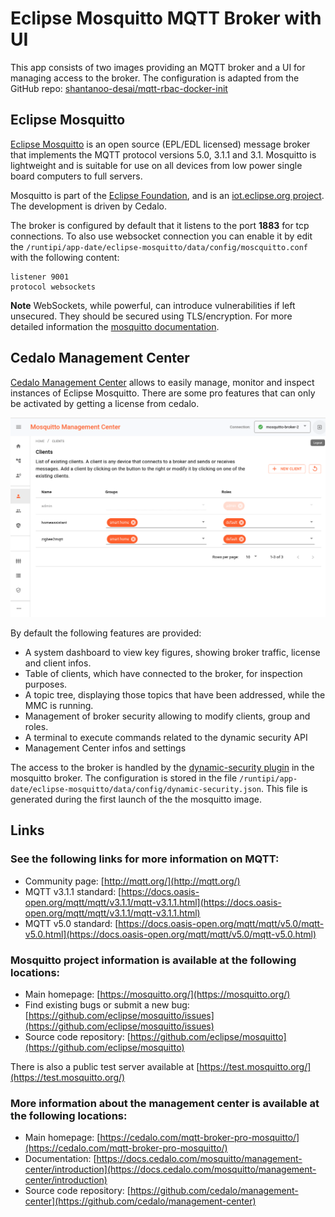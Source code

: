 # Eclipse Mosquitto MQTT Broker with UI

This app consists of two images providing an MQTT broker and a UI for managing access to the broker.
The configuration is adapted from the GitHub repo: [shantanoo-desai/mqtt-rbac-docker-init](https://github.com/shantanoo-desai/mqtt-rbac-docker-init)


## Eclipse Mosquitto

[Eclipse Mosquitto](https://mosquitto.org/) is an open source (EPL/EDL licensed) message broker that implements the MQTT protocol versions 5.0, 3.1.1 and 3.1. Mosquitto is lightweight and is suitable for use on all devices from low power single board computers to full servers.

Mosquitto is part of the [Eclipse Foundation](https://eclipse.org/), and is an [iot.eclipse.org project](https://iot.eclipse.org/). The development is driven by Cedalo.

The broker is configured by default that it listens to the port **1883** for tcp connections.
To also use websocket connection you can enable it by edit the `/runtipi/app-date/eclipse-mosquitto/data/config/moscquitto.conf` with the following content:

```
listener 9001
protocol websockets
```

**Note**
WebSockets, while powerful, can introduce vulnerabilities if left unsecured. They should be secured using TLS/encryption.
For more detailed information the [mosquitto documentation](https://mosquitto.org/man/mosquitto-conf-5.html). 


## Cedalo Management Center

[Cedalo Management Center](https://github.com/cedalo/management-center) allows to easily manage, monitor and inspect instances of Eclipse Mosquitto. There are some pro features that can only be activated by getting a license from cedalo.

![cedalo_mgm_center.png](https://github.com/runtipi/runtipi-appstore/blob/master/apps/eclipse-mosquitto/metadata/cedalo_mgm_center.png)

By default the following features are provided:

- A system dashboard to view key figures, showing broker traffic, license and client infos.
- Table of clients, which have connected to the broker, for inspection purposes.
- A topic tree, displaying those topics that have been addressed, while the MMC is running.
- Management of broker security allowing to modify clients, group and roles.
- A terminal to execute commands related to the dynamic security API
- Management Center infos and settings

The access to the broker is handled by the [dynamic-security plugin](https://mosquitto.org/documentation/dynamic-security/) in the mosquitto broker. The configuration is stored in the file `/runtipi/app-date/eclipse-mosquitto/data/config/dynamic-security.json`. This file is generated during the first launch of the the mosquitto image.


## Links

### See the following links for more information on MQTT:

- Community page: [http://mqtt.org/](http://mqtt.org/)
- MQTT v3.1.1 standard: [https://docs.oasis-open.org/mqtt/mqtt/v3.1.1/mqtt-v3.1.1.html](https://docs.oasis-open.org/mqtt/mqtt/v3.1.1/mqtt-v3.1.1.html)
- MQTT v5.0 standard: [https://docs.oasis-open.org/mqtt/mqtt/v5.0/mqtt-v5.0.html](https://docs.oasis-open.org/mqtt/mqtt/v5.0/mqtt-v5.0.html)

### Mosquitto project information is available at the following locations:

- Main homepage: [https://mosquitto.org/](https://mosquitto.org/)
- Find existing bugs or submit a new bug: [https://github.com/eclipse/mosquitto/issues](https://github.com/eclipse/mosquitto/issues)
- Source code repository: [https://github.com/eclipse/mosquitto](https://github.com/eclipse/mosquitto)

There is also a public test server available at [https://test.mosquitto.org/](https://test.mosquitto.org/)

### More information about the management center is available at the following locations:

- Main homepage: [https://cedalo.com/mqtt-broker-pro-mosquitto/](https://cedalo.com/mqtt-broker-pro-mosquitto/)
- Documentation: [https://docs.cedalo.com/mosquitto/management-center/introduction](https://docs.cedalo.com/mosquitto/management-center/introduction)
- Source code repository: [https://github.com/cedalo/management-center](https://github.com/cedalo/management-center)
